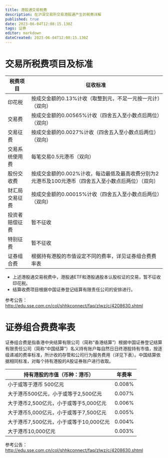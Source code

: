 ```yaml
---
title: 港股通交易税费
description: 在沪深交易所交易港股通产生的税费详解
published: true
date: 2023-06-04T12:08:15.130Z
tags: 证券
editor: markdown
dateCreated: 2023-06-04T12:08:15.130Z
---
```


# 交易所税费项目及标准
| 税费项目 | 征收标准 |
|----------|----------|
|印花税| 按成交金额的0.13%计收（取整到元，不足一元按一元计）（双向） |
|交易费| 按成交金额的0.00565%计收（四舍五入至小数点后两位）（双向） |
|交易征费| 按成交金额的0.0027%计收（四舍五入至小数点后两位）（双向） |
|交易系统使用费| 每笔交易0.5元港币（双向） |
|股份交收费| 按成交金额的0.002%计收，每边最低及最高收费分别为2元港币及100元港币（四舍五入至小数点后两位）（双向） |
|财汇局交易征费| 按成交金额的0.00015%计收（四舍五入至小数点后两位）（双向） |
|投资者赔偿征费| 暂不征收 |
|特别征费| 暂不征收 |
|证券组合费| 根据持有港股的市值设定不同的费率，详见证券组合费费率表 |
- 上述港股通交易税费中，港股通ETF和港股通股本认股权证的交易，暂不征收印花税。
- 结算收费项目根据中国证券登记结算有限责任公司的安排进行。

参考公告：http://edu.sse.com.cn/col/shhkconnect/faq/zlwz/c/4208630.shtml


# 证券组合费费率表
证券组合费是指香港中央结算有限公司（简称“香港结算”）根据中国证券登记结算有限责任公司（简称“中国结算”）名义持有账户每自然日日终港股持有市值，按逐级递减的费率标准，所计收的存管和公司行为服务费用（详见下表）。中国结算依据相同标准，对每个持有港股的A股证券账户进行收取。

| 持有港股的市值（币种：港币） | 年费率 |
|----------|----------|
| 小于或等于港币 500亿元 | 0.008% |
| 大于港币500亿元，小于或等于2,500亿元 | 0.007% |
| 大于港币2,500亿元，小于或等于5,000亿元 | 0.006% |
| 大于港币5,000亿元，小于或等于7,500亿元 | 0.005% |
| 大于港币7,500亿元，小于或等于10,000亿元 | 0.004% |
| 大于港币10,000亿元 | 0.003% |

参考公告：http://edu.sse.com.cn/col/shhkconnect/faq/zlwz/c/4208630.shtml